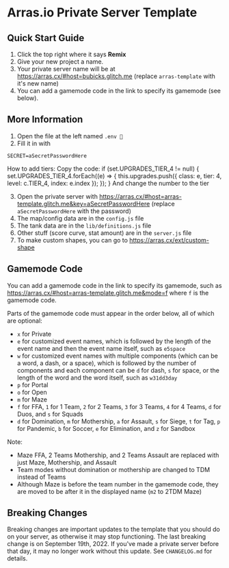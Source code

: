 # Arras.io Private Server Template

## Quick Start Guide

1. Click the top right where it says **Remix**
2. Give your new project a name.
3. Your private server name will be at <https://arras.cx/#host=bubicks.glitch.me> (replace `arras-template` with it's new name)
4. You can add a gamemode code in the link to specify its gamemode (see below).

## More Information

1. Open the file at the left named `.env 🔑`
2. Fill it in with

```
SECRET=aSecretPasswordHere
```
How to add tiers:
Copy the code: if (set.UPGRADES_TIER_4 != null) { 
            set.UPGRADES_TIER_4.forEach((e) => {
                this.upgrades.push({ class: e, tier: 4, level: c.TIER_4, index: e.index });
            });
        }
And change the number to the tier

3. Open the private server with <https://arras.cx/#host=arras-template.glitch.me&key=aSecretPasswordHere> (replace `aSecretPasswordHere` with the password)
4. The map/config data are in the `config.js` file
5. The tank data are in the `lib/definitions.js` file
6. Other stuff (score curve, stat amount) are in the `server.js` file
7. To make custom shapes, you can go to <https://arras.cx/ext/custom-shape>

## Gamemode Code

You can add a gamemode code in the link to specify its gamemode, such as <https://arras.cx/#host=arras-template.glitch.me&mode=f> where `f` is the gamemode code.

Parts of the gamemode code must appear in the order below, all of which are optional:

- `x` for Private
- `e` for customized event names, which is followed by the length of the event name and then the event name itself, such as `e5space`
- `w` for customized event names with multiple components (which can be a word, a dash, or a space), which is followed by the number of components and each component can be `d` for dash, `s` for space, or the length of the word and the word itself, such as `w31dd3day`
- `p` for Portal
- `o` for Open
- `m` for Maze
- `f` for FFA, `1` for 1 Team, `2` for 2 Teams, `3` for 3 Teams, `4` for 4 Teams, `d` for Duos, and `s` for Squads
- `d` for Domination, `m` for Mothership, `a` for Assault, `s` for Siege, `t` for Tag, `p` for Pandemic, `b` for Soccer, `e` for Elimination, and `z` for Sandbox

Note:

- Maze FFA, 2 Teams Mothership, and 2 Teams Assault are replaced with just Maze, Mothership, and Assault
- Team modes without domination or mothership are changed to TDM instead of Teams
- Although Maze is before the team number in the gamemode code, they are moved to be after it in the displayed name (`m2` to 2TDM Maze)

## Breaking Changes

Breaking changes are important updates to the template that you should do on your server, as otherwise it may stop functioning. The last breaking change is on September 19th, 2022. If you've made a private server before that day, it may no longer work without this update. See `CHANGELOG.md` for details.
